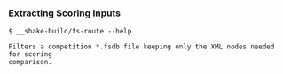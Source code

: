 ### Extracting Scoring Inputs

    $ __shake-build/fs-route --help

    Filters a competition *.fsdb file keeping only the XML nodes needed for scoring
    comparison.
